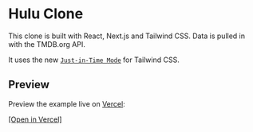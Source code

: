 # Hulu Clone

This clone is built with React, Next.js and Tailwind CSS.
Data is pulled in with the TMDB.org API.

It uses the new [`Just-in-Time Mode`](https://tailwindcss.com/docs/just-in-time-mode) for Tailwind CSS.

## Preview

Preview the example live on [Vercel](http://vercel.com/):

[[Open in Vercel]](https://hulu-clone-tjrich.vercel.app/)

